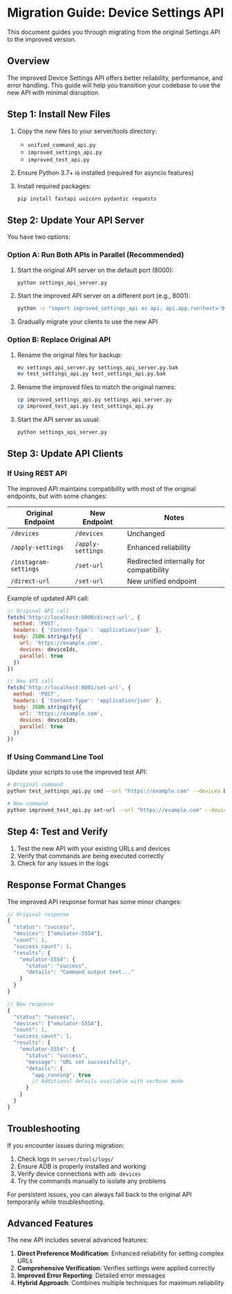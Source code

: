 # Migration Guide: Device Settings API

This document guides you through migrating from the original Settings API to the improved version.

## Overview

The improved Device Settings API offers better reliability, performance, and error handling. This guide will help you transition your codebase to use the new API with minimal disruption.

## Step 1: Install New Files

1. Copy the new files to your server/tools directory:
   - `unified_command_api.py`
   - `improved_settings_api.py`
   - `improved_test_api.py`

2. Ensure Python 3.7+ is installed (required for asyncio features)

3. Install required packages:
   ```bash
   pip install fastapi uvicorn pydantic requests
   ```

## Step 2: Update Your API Server

You have two options:

### Option A: Run Both APIs in Parallel (Recommended)

1. Start the original API server on the default port (8000):
   ```bash
   python settings_api_server.py
   ```

2. Start the improved API server on a different port (e.g., 8001):
   ```bash
   python -c "import improved_settings_api as api; api.app.run(host='0.0.0.0', port=8001)"
   ```

3. Gradually migrate your clients to use the new API

### Option B: Replace Original API

1. Rename the original files for backup:
   ```bash
   mv settings_api_server.py settings_api_server.py.bak
   mv test_settings_api.py test_settings_api.py.bak
   ```

2. Rename the improved files to match the original names:
   ```bash
   cp improved_settings_api.py settings_api_server.py
   cp improved_test_api.py test_settings_api.py
   ```

3. Start the API server as usual:
   ```bash
   python settings_api_server.py
   ```

## Step 3: Update API Clients

### If Using REST API

The improved API maintains compatibility with most of the original endpoints, but with some changes:

| Original Endpoint | New Endpoint | Notes |
|-------------------|--------------|-------|
| `/devices` | `/devices` | Unchanged |
| `/apply-settings` | `/apply-settings` | Enhanced reliability |
| `/instagram-settings` | `/set-url` | Redirected internally for compatibility |
| `/direct-url` | `/set-url` | New unified endpoint |

Example of updated API call:

```javascript
// Original API call
fetch('http://localhost:8000/direct-url', {
  method: 'POST',
  headers: { 'Content-Type': 'application/json' },
  body: JSON.stringify({
    url: 'https://example.com',
    devices: deviceIds,
    parallel: true
  })
})

// New API call
fetch('http://localhost:8001/set-url', {
  method: 'POST',
  headers: { 'Content-Type': 'application/json' },
  body: JSON.stringify({
    url: 'https://example.com',
    devices: deviceIds,
    parallel: true
  })
})
```

### If Using Command Line Tool

Update your scripts to use the improved test API:

```bash
# Original command
python test_settings_api.py cmd --url "https://example.com" --devices DEVICE_ID

# New command
python improved_test_api.py set-url --url "https://example.com" --devices DEVICE_ID
```

## Step 4: Test and Verify

1. Test the new API with your existing URLs and devices
2. Verify that commands are being executed correctly
3. Check for any issues in the logs

## Response Format Changes

The improved API response format has some minor changes:

```javascript
// Original response
{
  "status": "success",
  "devices": ["emulator-5554"],
  "count": 1,
  "success_count": 1,
  "results": {
    "emulator-5554": {
      "status": "success",
      "details": "Command output text..."
    }
  }
}

// New response
{
  "status": "success",
  "devices": ["emulator-5554"],
  "count": 1,
  "success_count": 1,
  "results": {
    "emulator-5554": {
      "status": "success",
      "message": "URL set successfully",
      "details": {
        "app_running": true
        // Additional details available with verbose mode
      }
    }
  }
}
```

## Troubleshooting

If you encounter issues during migration:

1. Check logs in `server/tools/logs/`
2. Ensure ADB is properly installed and working
3. Verify device connections with `adb devices`
4. Try the commands manually to isolate any problems

For persistent issues, you can always fall back to the original API temporarily while troubleshooting.

## Advanced Features

The new API includes several advanced features:

1. **Direct Preference Modification**: Enhanced reliability for setting complex URLs
2. **Comprehensive Verification**: Verifies settings were applied correctly
3. **Improved Error Reporting**: Detailed error messages
4. **Hybrid Approach**: Combines multiple techniques for maximum reliability 
